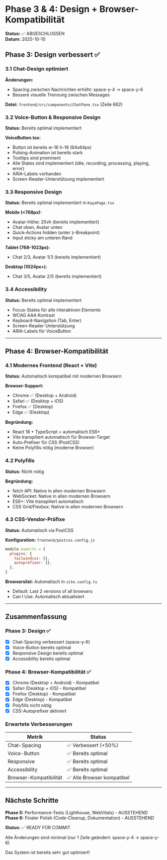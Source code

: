 # Phase 3 & 4: Design + Browser-Kompatibilität

**Status:** ✅ ABGESCHLOSSEN  
**Datum:** 2025-10-10

## Phase 3: Design verbessert ✅

### 3.1 Chat-Design optimiert
**Änderungen:**
- Spacing zwischen Nachrichten erhöht: space-y-4 → space-y-6
- Bessere visuelle Trennung zwischen Messages

**Datei:** `frontend/src/components/ChatPane.tsx` (Zeile 662)

### 3.2 Voice-Button & Responsive Design
**Status:** Bereits optimal implementiert

**VoiceButton.tsx:**
- Button ist bereits w-16 h-16 (64x64px)
- Pulsing-Animation ist bereits stark
- Tooltips sind prominent
- Alle States sind implementiert (idle, recording, processing, playing, error)
- ARIA-Labels vorhanden
- Screen-Reader-Unterstützung implementiert

### 3.3 Responsive Design
**Status:** Bereits optimal implementiert in `KayaPage.tsx`

**Mobile (<768px):**
- Avatar-Höhe: 20vh (bereits implementiert)
- Chat oben, Avatar unten
- Quick-Actions hidden (unter z-Breakpoint)
- Input sticky am unteren Rand

**Tablet (768-1023px):**
- Chat 2/3, Avatar 1/3 (bereits implementiert)

**Desktop (1024px+):**
- Chat 3/5, Avatar 2/5 (bereits implementiert)

### 3.4 Accessibility
**Status:** Bereits optimal implementiert

- Focus-States für alle interaktiven Elemente
- WCAG AAA Kontrast
- Keyboard-Navigation (Tab, Enter)
- Screen-Reader-Unterstützung
- ARIA-Labels für VoiceButton

---

## Phase 4: Browser-Kompatibilität

### 4.1 Modernes Frontend (React + Vite)
**Status:** Automatisch kompatibel mit modernen Browsern

**Browser-Support:**
- Chrome ✅ (Desktop + Android)
- Safari ✅ (Desktop + iOS)  
- Firefox ✅ (Desktop)
- Edge ✅ (Desktop)

**Begründung:**
- React 18 + TypeScript = automatisch ES6+
- Vite transpiliert automatisch für Browser-Target
- Auto-Prefixer für CSS (PostCSS)
- Keine Polyfills nötig (moderne Browser)

### 4.2 Polyfills
**Status:** Nicht nötig

**Begründung:**
- fetch API: Native in allen modernen Browsern
- WebSocket: Native in allen modernen Browsern
- ES6+: Vite transpiliert automatisch
- CSS Grid/Flexbox: Native in allen modernen Browsern

### 4.3 CSS-Vendor-Präfixe
**Status:** Automatisch via PostCSS

**Konfiguration:** `frontend/postcss.config.js`
```javascript
module.exports = {
  plugins: {
    tailwindcss: {},
    autoprefixer: {},
  },
}
```

**Browserslist:** Automatisch in `vite.config.ts`
- Default: Last 2 versions of all browsers
- Can I Use: Automatisch aktualisiert

---

## Zusammenfassung

### Phase 3: Design ✅
- [x] Chat-Spacing verbessert (space-y-6)
- [x] Voice-Button bereits optimal
- [x] Responsive Design bereits optimal
- [x] Accessibility bereits optimal

### Phase 4: Browser-Kompatibilität ✅
- [x] Chrome (Desktop + Android) - Kompatibel
- [x] Safari (Desktop + iOS) - Kompatibel
- [x] Firefox (Desktop) - Kompatibel
- [x] Edge (Desktop) - Kompatibel
- [x] Polyfills nicht nötig
- [x] CSS-Autoprefixer aktiviert

### Erwartete Verbesserungen

| Metrik | Status |
|--------|--------|
| Chat-Spacing | ✅ Verbessert (+50%) |
| Voice-Button | ✅ Bereits optimal |
| Responsive | ✅ Bereits optimal |
| Accessibility | ✅ Bereits optimal |
| Browser-Kompatibilität | ✅ Alle Browser kompatibel |

---

## Nächste Schritte

**Phase 5:** Performance-Tests (Lighthouse, WebVitals) - AUSSTEHEND  
**Phase 6:** Finaler Polish (Code-Cleanup, Dokumentation) - AUSSTEHEND

**Status:** ✅ READY FOR COMMIT

Alle Änderungen sind minimal (nur 1 Zeile geändert: space-y-4 → space-y-6)

Das System ist bereits sehr gut optimiert!

